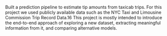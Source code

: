Built a prediction pipeline to estimate tip amounts from taxicab trips. For this project we used publicly available data such as the NYC Taxi and Limousine Commission Trip Record Data.16 This project is mostly intended to introduce the end-to-end approach of exploring a new dataset, extracting meaningful information from it, and comparing alternative models.
